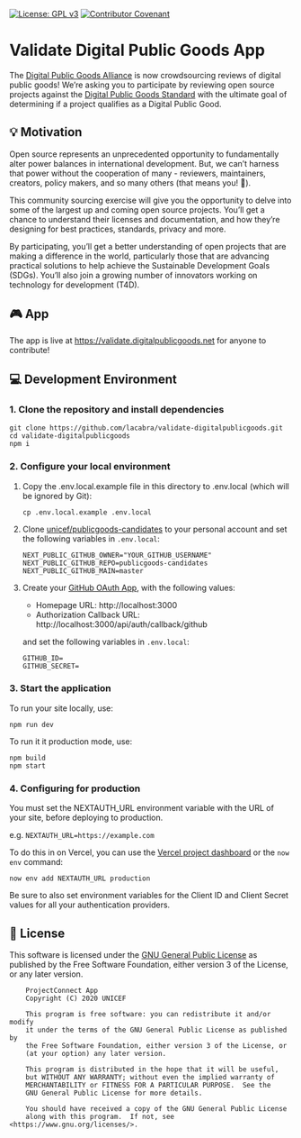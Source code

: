 [![License: GPL v3](https://img.shields.io/badge/License-GPL%20v3-blue.svg)](https://www.gnu.org/licenses/gpl-3.0) [![Contributor Covenant](https://img.shields.io/badge/Contributor%20Covenant-v2.0%20adopted-ff69b4.svg)](code_of_conduct.md)

# Validate Digital Public Goods App

The [Digital Public Goods Alliance](https://digitalpublicgoods.net/) is now crowdsourcing reviews of digital public goods! We’re asking you to participate by reviewing open source projects against the [Digital Public Goods Standard](https://digitalpublicgoods.net/standard) with the ultimate goal of determining if a project qualifies as a Digital Public Good.

## 💡 Motivation

Open source represents an unprecedented opportunity to fundamentally alter power balances in international development. But, we can’t harness that power without the cooperation of many - reviewers, maintainers, creators, policy makers, and so many others (that means you! 👊).

This community sourcing exercise will give you the opportunity to delve into some of the largest up and coming open source projects. You’ll get a chance to understand their licenses and documentation, and how they’re designing for best practices, standards, privacy and more.

By participating, you’ll get a better understanding of open projects that are making a difference in the world, particularly those that are advancing practical solutions to help achieve the Sustainable Development Goals (SDGs). You’ll also join a growing number of innovators working on technology for development (T4D).

## 🎮 App

The app is live at https://validate.digitalpublicgoods.net for anyone to contribute!

## 💻 Development Environment

### 1. Clone the repository and install dependencies

```
git clone https://github.com/lacabra/validate-digitalpublicgoods.git
cd validate-digitalpublicgoods
npm i
```

### 2. Configure your local environment

1. Copy the .env.local.example file in this directory to .env.local (which will be ignored by Git):

    ```
    cp .env.local.example .env.local
    ```

2. Clone [unicef/publicgoods-candidates](https://github.com/unicef/publicgoods-candidates) to your personal account and set the following variables in `.env.local`:
    ```
    NEXT_PUBLIC_GITHUB_OWNER="YOUR_GITHUB_USERNAME"
    NEXT_PUBLIC_GITHUB_REPO=publicgoods-candidates
    NEXT_PUBLIC_GITHUB_MAIN=master
    ```

3. Create your [GitHub OAuth App](https://docs.github.com/en/developers/apps/creating-an-oauth-app), with the following values:
    * Homepage URL: http://localhost:3000
    * Authorization Callback URL: http://localhost:3000/api/auth/callback/github


    and set the following variables in `.env.local`:
    ```
    GITHUB_ID=
    GITHUB_SECRET=
    ```

### 3. Start the application

To run your site locally, use:

```
npm run dev
```

To run it it production mode, use:

```
npm build
npm start
```

### 4. Configuring for production

You must set the NEXTAUTH_URL environment variable with the URL of your site, before deploying to production.

e.g. `NEXTAUTH_URL=https://example.com`

To do this in on Vercel, you can use the [Vercel project dashboard](https://vercel.com/dashboard) or the `now env` command:

    now env add NEXTAUTH_URL production

Be sure to also set environment variables for the Client ID and Client Secret values for all your authentication providers.

## :memo: License

This software is licensed under the [GNU General Public License](LICENSE) as published by the Free Software Foundation, either version 3 of the License, or
any later version.

```
    ProjectConnect App
    Copyright (C) 2020 UNICEF

    This program is free software: you can redistribute it and/or modify
    it under the terms of the GNU General Public License as published by
    the Free Software Foundation, either version 3 of the License, or
    (at your option) any later version.

    This program is distributed in the hope that it will be useful,
    but WITHOUT ANY WARRANTY; without even the implied warranty of
    MERCHANTABILITY or FITNESS FOR A PARTICULAR PURPOSE.  See the
    GNU General Public License for more details.

    You should have received a copy of the GNU General Public License
    along with this program.  If not, see <https://www.gnu.org/licenses/>.
```
